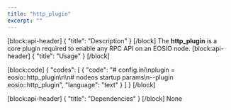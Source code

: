 ```yaml
---
title: "http_plugin"
excerpt: ""
---
```

[block:api-header]
{
  "title": "Description"
}
[/block]
The **http_plugin** is a core plugin required to enable any RPC API on an EOSIO node. 
[block:api-header]
{
  "title": "Usage"
}
[/block]

[block:code]
{
  "codes": [
    {
      "code": "# config.ini\nplugin = eosio::http_plugin\n\n# nodeos startup params\n--plugin eosio::http_plugin",
      "language": "text"
    }
  ]
}
[/block]

[block:api-header]
{
  "title": "Dependencies"
}
[/block]
None